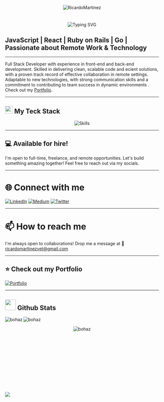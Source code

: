 <div align="center">
  
![RicardoMartinez](https://github.com/bohaz/bohaz/assets/127757182/a5776b85-6638-4452-9edf-c430350833ec)

# <div align="center">
  <img src="https://readme-typing-svg.herokuapp.com?font=Fira+Code&size=30&pause=1000&color=F79797&width=435&lines=Hi+there!+%F0%9F%91%8B+I'm+Ricardo+Martínez" alt="Typing SVG" />
</div>

## JavaScript | React | Ruby on Rails | Go | Passionate about Remote Work & Technology

---

Full Stack Developer with experience in front-end and back-end development. Skilled in delivering clean, scalable code
and ecient solutions, with a proven track record of effective collaboration in remote settings. Adaptable to new
technologies, with strong communication skills and a commitment to contributing to team success in dynamic
environments
. Check out my [Portfolio](https://my-portfolio-pi-lime-33.vercel.app/).

---

## <img src="https://media2.giphy.com/media/QssGEmpkyEOhBCb7e1/giphy.gif?cid=ecf05e47a0n3gi1bfqntqmob8g9aid1oyj2wr3ds3mg700bl&rid=giphy.gif" width ="25"><b> My Teck Stack</b>

<div align="center">
  <img src="https://skillicons.dev/icons?i=js,html,css,react,redux,jest,sass,ruby,rails,git,bootstrap,github,webpack,figma,postgresql,tailwind,materialui,stackoverflow,postman,docker,golang" alt="Skills" />
</div>

---

## 💻 Available for hire!

I'm open to full-time, freelance, and remote opportunities. Let's build something amazing together! Feel free to reach out via my socials.

---

# 🌐 Connect with me

[![LinkedIn](https://img.shields.io/badge/LinkedIn-%230077B5.svg?logo=linkedin&logoColor=white)](https://www.linkedin.com/in/ricardomartínez∴/) [![Medium](https://img.shields.io/badge/Medium-12100E?logo=medium&logoColor=white)](https://medium.com/@ricardomartinezvet) [![Twitter](https://img.shields.io/badge/Twitter-%231DA1F2.svg?logo=Twitter&logoColor=white)](https://twitter.com/Ricardo29115571)

---

# 📫 How to reach me

I'm always open to collaborations! Drop me a message at 📧 [ricardomartinezvet@gmail.com](mailto:ricardomartinezvet@gmail.com)

---

## ⭐️ Check out my Portfolio

[![Portfolio](https://img.shields.io/badge/Portfolio-%231DA1F2?style=for-the-badge&logo=vercel&logoColor=white)](https://my-portfolio-pi-lime-33.vercel.app/)

---
## <img src="https://media.giphy.com/media/iY8CRBdQXODJSCERIr/giphy.gif" width="35"><b> Github Stats </b>

<div align="center">

<p ><img align="left" src="https://github-readme-streak-stats.herokuapp.com/?user=bohaz&theme=dark" alt="bohaz" /></p>

<p>&nbsp;<img align="left" src="https://github-readme-stats.vercel.app/api?username=bohaz&show_icons=true&theme=dark&locale=en" alt="bohaz" /></p>

<p><img align="center" src="https://github-readme-stats.vercel.app/api/top-langs?username=bohaz&show_icons=true&theme=dark&locale=en&layout=compact" alt="bohaz" /></p>

</div>
<!--profile visit count-->
<br><br><br><br><br><br><br><br><br><br>

[![](https://visitcount.itsvg.in/api?id=bohaz&icon=3&color=6)](https://visitcount.itsvg.in) 


